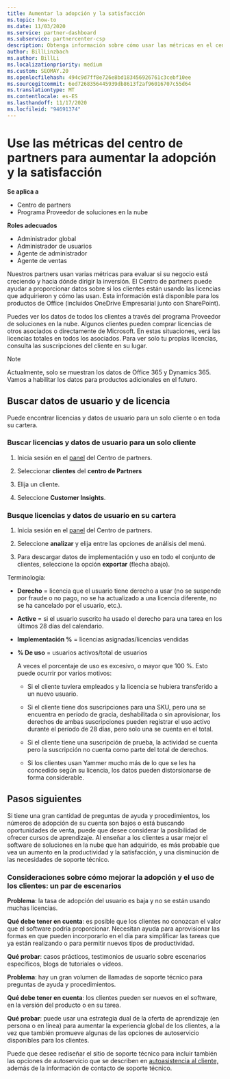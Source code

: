```yaml
---
title: Aumentar la adopción y la satisfacción
ms.topic: how-to
ms.date: 11/03/2020
ms.service: partner-dashboard
ms.subservice: partnercenter-csp
description: Obtenga información sobre cómo usar las métricas en el centro de Partners. Las métricas pueden mostrar si su negocio está creciendo, cómo los clientes usan sus licencias y dónde centrar la inversión.
author: BillLinzbach
ms.author: BillLi
ms.localizationpriority: medium
ms.custom: SEOMAY.20
ms.openlocfilehash: 494c9d7ff8e726e8bd183456926761c3cebf10ee
ms.sourcegitcommit: 6ed7268356445939db8613f2af96016707c55d64
ms.translationtype: MT
ms.contentlocale: es-ES
ms.lasthandoff: 11/17/2020
ms.locfileid: "94691374"
---
```

# <a name="use-metrics-in-partner-center-to-increase-adoption-and-satisfaction"></a>Use las métricas del centro de partners para aumentar la adopción y la satisfacción

**Se aplica a**

- Centro de partners
- Programa Proveedor de soluciones en la nube

**Roles adecuados**

- Administrador global
- Administrador de usuarios
- Agente de administrador
- Agente de ventas

Nuestros partners usan varias métricas para evaluar si su negocio está creciendo y hacia dónde dirigir la inversión. El Centro de partners puede ayudar a proporcionar datos sobre si los clientes están usando las licencias que adquirieron y cómo las usan. Esta información está disponible para los productos de Office (incluidos OneDrive Empresarial junto con SharePoint).

Puedes ver los datos de todos los clientes a través del programa Proveedor de soluciones en la nube. Algunos clientes pueden comprar licencias de otros asociados o directamente de Microsoft. En estas situaciones, verá las licencias totales en todos los asociados. Para ver solo tu propias licencias, consulta las suscripciones del cliente en su lugar.

> [!NOTE]  
> Actualmente, solo se muestran los datos de Office 365 y Dynamics 365. Vamos a habilitar los datos para productos adicionales en el futuro.

## <a name="find-license-and-user-data"></a>Buscar datos de usuario y de licencia

Puede encontrar licencias y datos de usuario para un solo cliente o en toda su cartera.

### <a name="find-license-and-user-data-for-a-single-customer"></a>Buscar licencias y datos de usuario para un solo cliente

1. Inicia sesión en el [panel](https://partner.microsoft.com/dashboard) del Centro de partners.

2. Seleccionar **clientes** del **centro de Partners**

3. Elija un cliente.

4. Seleccione **Customer Insights**.

### <a name="find-license-and-user-data-across-your-portfolio"></a>Busque licencias y datos de usuario en su cartera

1. Inicia sesión en el [panel](https://partner.microsoft.com/dashboard) del Centro de partners.

2. Seleccione **analizar** y elija entre las opciones de análisis del menú.

3. Para descargar datos de implementación y uso en todo el conjunto de clientes, seleccione la opción **exportar** (flecha abajo).

Terminología:

- **Derecho** = licencia que el usuario tiene derecho a usar (no se suspende por fraude o no pago, no se ha actualizado a una licencia diferente, no se ha cancelado por el usuario, etc.).

- **Active** = si el usuario suscrito ha usado el derecho para una tarea en los últimos 28 días del calendario.

- **Implementación %** = licencias asignadas/licencias vendidas

- **% De uso** = usuarios activos/total de usuarios

   A veces el porcentaje de uso es excesivo, o mayor que 100 %. Esto puede ocurrir por varios motivos:

  - Si el cliente tuviera empleados y la licencia se hubiera transferido a un nuevo usuario.

  - Si el cliente tiene dos suscripciones para una SKU, pero una se encuentra en período de gracia, deshabilitada o sin aprovisionar, los derechos de ambas suscripciones pueden registrar el uso activo durante el período de 28 días, pero solo una se cuenta en el total.

  - Si el cliente tiene una suscripción de prueba, la actividad se cuenta pero la suscripción no cuenta como parte del total de derechos.

  - Si los clientes usan Yammer mucho más de lo que se les ha concedido según su licencia, los datos pueden distorsionarse de forma considerable.

## <a name="next-steps"></a>Pasos siguientes

Si tiene una gran cantidad de preguntas de ayuda y procedimientos, los números de adopción de su cuenta son bajos o está buscando oportunidades de venta, puede que desee considerar la posibilidad de ofrecer cursos de aprendizaje. Al enseñar a los clientes a usar mejor el software de soluciones en la nube que han adquirido, es más probable que vea un aumento en la productividad y la satisfacción, y una disminución de las necesidades de soporte técnico.

### <a name="considering-how-to-improve-customer-adoption-and-usage---a-couple-scenarios"></a>Consideraciones sobre cómo mejorar la adopción y el uso de los clientes: un par de escenarios

**Problema**: la tasa de adopción del usuario es baja y no se están usando muchas licencias.

**Qué debe tener en cuenta**: es posible que los clientes no conozcan el valor que el software podría proporcionar. Necesitan ayuda para aprovisionar las formas en que pueden incorporarlo en el día para simplificar las tareas que ya están realizando o para permitir nuevos tipos de productividad.

**Qué probar**: casos prácticos, testimonios de usuario sobre escenarios específicos, blogs de tutoriales o vídeos.

**Problema**: hay un gran volumen de llamadas de soporte técnico para preguntas de ayuda y procedimientos.

**Qué debe tener en cuenta**: los clientes pueden ser nuevos en el software, en la versión del producto o en su tarea.

**Qué probar**: puede usar una estrategia dual de la oferta de aprendizaje (en persona o en línea) para aumentar la experiencia global de los clientes, a la vez que también promueve algunas de las opciones de autoservicio disponibles para los clientes.

Puede que desee rediseñar el sitio de soporte técnico para incluir también las opciones de autoservicio que se describen en [autoasistencia al cliente,](customer-self-support.md) además de la información de contacto de soporte técnico.

